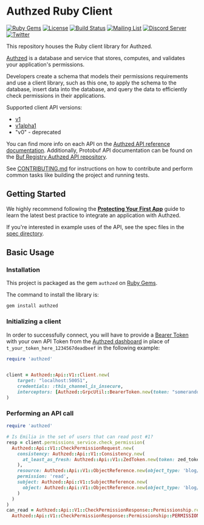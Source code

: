 # Authzed Ruby Client

[![Ruby Gems](https://img.shields.io/gem/v/authzed?include_prereleases)](https://rubygems.org/gems/authzed)
[![License](https://img.shields.io/badge/license-Apache--2.0-blue.svg)](https://www.apache.org/licenses/LICENSE-2.0.html)
[![Build Status](https://github.com/authzed/authzed-rb/workflows/build/badge.svg)](https://github.com/authzed/authzed-rb/actions)
[![Mailing List](https://img.shields.io/badge/email-google%20groups-4285F4)](https://groups.google.com/g/authzed-oss)
[![Discord Server](https://img.shields.io/discord/844600078504951838?color=7289da&logo=discord "Discord Server")](https://discord.gg/jTysUaxXzM)
[![Twitter](https://img.shields.io/twitter/follow/authzed?color=%23179CF0&logo=twitter&style=flat-square)](https://twitter.com/authzed)

This repository houses the Ruby client library for Authzed.

[Authzed] is a database and service that stores, computes, and validates your application's permissions.

Developers create a schema that models their permissions requirements and use a client library, such as this one, to apply the schema to the database, insert data into the database, and query the data to efficiently check permissions in their applications.

Supported client API versions:
- [v1](https://docs.authzed.com/reference/api#authzedapiv1)
- [v1alpha1](https://docs.authzed.com/reference/api#authzedapiv1alpha1)
- "v0" - deprecated

You can find more info on each API on the [Authzed API reference documentation].
Additionally, Protobuf API documentation can be found on the [Buf Registry Authzed API repository].

See [CONTRIBUTING.md] for instructions on how to contribute and perform common tasks like building the project and running tests.

[Authzed]: https://authzed.com
[Authzed API Reference documentation]: https://docs.authzed.com/reference/api
[Buf Registry Authzed API repository]: https://buf.build/authzed/api/docs/main
[CONTRIBUTING.md]: CONTRIBUTING.md

## Getting Started

We highly recommend following the **[Protecting Your First App]** guide to learn the latest best practice to integrate an application with Authzed.

If you're interested in example uses of the API, see the spec files in the [spec directory].

[Protecting Your First App]: https://docs.authzed.com/guides/first-app
[spec directory]: /spec

## Basic Usage

### Installation

This project is packaged as the gem `authzed` on [Ruby Gems].

The command to install the library is:

```sh
gem install authzed
```

[Ruby Gems]: https://rubygems.org

### Initializing a client

In order to successfully connect, you will have to provide a [Bearer Token] with your own API Token from the [Authzed dashboard] in place of `t_your_token_here_1234567deadbeef` in the following example:

[Bearer Token]: https://datatracker.ietf.org/doc/html/rfc6750#section-2.1
[Authzed Dashboard]: https://app.authzed.com

```rb
require 'authzed'


client = Authzed::Api::V1::Client.new(
    target: "localhost:50051",
    credentials: :this_channel_is_insecure,
    interceptors: [Authzed::GrpcUtil::BearerToken.new(token: "somerandomkeyhere")],
)
```

### Performing an API call

```rb
require 'authzed'

# Is Emilia in the set of users that can read post #1?
resp = client.permissions_service.check_permission(
  Authzed::Api::V1::CheckPermissionRequest.new(
    consistency: Authzed::Api::V1::Consistency.new(
      at_least_as_fresh: Authzed::Api::V1::ZedToken.new(token: zed_token)
    ),
    resource: Authzed::Api::V1::ObjectReference.new(object_type: 'blog/post', object_id: '1'),
    permission: 'read',
    subject: Authzed::Api::V1::SubjectReference.new(
      object: Authzed::Api::V1::ObjectReference.new(object_type: 'blog/user', object_id: 'emilia')
    )
  )
)
can_read = Authzed::Api::V1::CheckPermissionResponse::Permissionship.resolve(resp.permissionship)) ==
  Authzed::Api::V1::CheckPermissionResponse::Permissionship::PERMISSIONSHIP_HAS_PERMISSION
```
